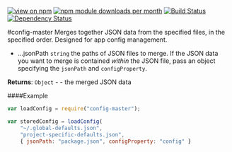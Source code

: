 [![view on npm](http://img.shields.io/npm/v/config-master.svg)](https://www.npmjs.org/package/config-master)
[![npm module downloads per month](http://img.shields.io/npm/dm/config-master.svg)](https://www.npmjs.org/package/config-master)
[![Build Status](https://travis-ci.org/75lb/config-master.svg?branch=master)](https://travis-ci.org/75lb/config-master)
[![Dependency Status](https://david-dm.org/75lb/config-master.svg)](https://david-dm.org/75lb/config-master)


#config-master
Merges together JSON data from the specified files, in the specified order. Designed for app config management.



- ...jsonPath `string` the paths of JSON files to merge. If the JSON data you want to merge is contained *within* the JSON file, pass an object specifying the `jsonPath` and `configProperty`.  


**Returns**: `Object` - - the merged JSON data

####Example
```js
var loadConfig = require("config-master");

var storedConfig = loadConfig(
    "~/.global-defaults.json", 
    "project-specific-defaults.json", 
    { jsonPath: "package.json", configProperty: "config" }















